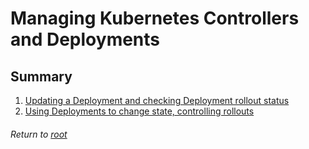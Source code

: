 # Managing Kubernetes Controllers and Deployments

## Summary

1. [Updating a Deployment and checking Deployment rollout status](01k8sPrincipalsControllerManager.md)
2. [Using Deployments to change state, controlling rollouts](01updatingDeploymentCheckingRolloutStatus.md)

###### Return to [root](https://github.com/l12f3r/CKAstudy/)